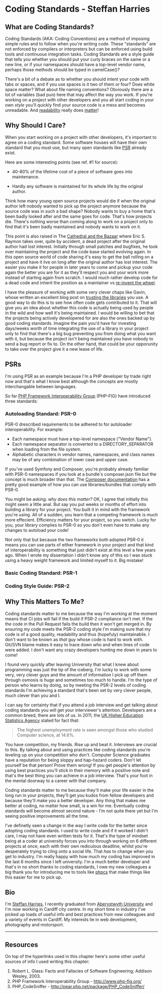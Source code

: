 Coding Standards - Steffan Harries
==================================

## What are Coding Standards?

Coding Standards (AKA: Coding Conventions) are a method of imposing simple rules and to follow when you're writing code. These "standards" are not enforced by compilers or interpreters but can be enforced using build tools and continuous integration tasks. Coding Standards are a style guide that tells you whether you should put your curly braces on the same or a new line, or if your namespaces should have a top-level vendor name, perhaps those methods should be typed in camelCase()?

There's a bit of a debate as to whether you should intent your code with tabs or spaces, and if you use spaces is it two of them or four? Does white space matter? What about file naming conventions? Obviously there are a lot of variables (bad pun) here that may affect the way you work. If you're working on a project with other developers and you all start coding in your own *style* you'll quickly find your source code is a mess and becomes unreadable. And [readability](http://shop.oreilly.com/product/9780596802301.do) really does [matter](http://books.google.co.uk/books/about/Clean_Code.html?id=_i6bDeoCQzsC)! 

## Why Should I Care?

When you start working on a project with other developers, it's important to agree on a coding standard. Some software houses will have their own standard that you must use, but many open standards like [PSR](https://github.com/php-fig/fig-standards) already exist. 

Here are some interesting points (see ref. #1 for source):

* 40-80% of the lifetime cost of a piece of software goes into maintenance.
 
* Hardly any software is maintained for its whole life by the original author.

Think how many young open source projects would die if when the original author left nobody wanted to pick up the project anymore because the source code was in such a bad shape? Nobody wants to buy a home that's been badly looked after and the same goes for code. That's how projects die. There's nothing worse than coming along to work on a project only to find that it's been badly maintained and nobody wants to work on it. 

This point is also raised in The [Cathedral and the Bazaar](http://www.catb.org/esr/writings/cathedral-bazaar/cathedral-bazaar/) where Eric S. Raymon takes over, quite by accident, a dead project after the original author had lost interest. Initially through small patches and bugfixes, he took over maintaining the project and the code base started evolving again. In this open source world of code sharing it's easy to get the ball rolling on a project and have it live on long after the original author has lost interest. The easier you make it for people in later years to come and pickup your code again the better you are for it as they'll respect you and your work more instead of starting again from scratch. I would much rather develop code for a dead code and inherit the position as a maintainer vs [re-invent the wheel](http://sourcemaking.com/antipatterns/reinvent-the-wheel).

I have the pleasure of working with some very clever chaps like Gavin, whose written an excellent blog post on [trusting the libraries](http://www.boxuk.com/blog/trusting-the-libraries-you-use) you use. A good way to do this is to see how often code gets contributed to it. That will give you an idea about whether this code is actually being used by people in the wild and how well it's being maintained. I would be willing to bet that the projects being actively developered for are also the ones backed up by good coding standards. Imagine the pain you'd have for investing days/weeks worth of time integrating the use of a library in your project only to find that there's a big bug preventing you from doing what you want with it, but because the project isn't being maintained you have nobody to send a bug report or fix to. On the other hand, that could be your opporunity to take over the project give it a new lease of life.

## PSRs
I'm using PSR as an example because I'm a PHP developer by trade right now and that's what I know best although the concepts are mostly interchangable between languages. 

So far [PHP Framework Interoperability Group](http://www.php-fig.org/) (PHP-FIG) have introduced three standards:

### Autoloading Standard: PSR-0
PSR-0 drescribed requirements to be adhered to for autoloader interoperability. For example: 

* Each namespace must have a top-level namespace ("Vendor Name").
* Each namespace separator is converted to a DIRECTORY_SEPARATOR when loading from the file system.
* Alphabetic characters in vendor names, namespaces, and class names may be of any combination of lower case and upper case.

If you've used Symfony and Composer, you're probably already familiar with PSR-0 namespaces if you look at a bundle's composer.json file but the concept is much broader than that. The [Composer documentation](http://getcomposer.org/doc/04-schema.md#psr-0) has a pretty good example of how you can use libraries/bundles that comply with PSR-0.

You might be asking: *why does this matter?* OK, I agree that initially this might seem a little anal. But say you put weeks or months of effort into building a library for your project. You built it in mind with the framework you're using. All of a sudden, you learn that a competing framework is much more effecient. Efficiency matters for your project, so you switch. Lucky for you, your library complies to PSR-0 so you don't even have to make any changes to autoload your code! 

Not only that but because the two frameworks both adopted PSR-0 it means you can use parts of either framework in your project and that kind of interoperability is something that just didn't exist at this level a few years ago. When I wrote my dissertation I didn't know any of this so I was stuck using a heavy weight framework and limited myself to it. Big mistake!

### Basic Coding Standard: PSR-1

### Coding Style Guide: PSR-2

## Why This Matters To Me?
Coding standards matter to me because the way I'm working at the moment means that CI jobs will fail if the build if PSR-2 compliance isn't met. If the the code in the Pull Request fails the build then it won't get merged in. By ensuring my code meets the PSR-2 coding style I'm making sure that my code is of a good quality, readability and thus (hopefuly) maintainabile. I don't want to be known as *that* guy whose code is hard to work with. Git/SVN blame makes it easy to trace down who and when lines of code were added. I don't want any crazy developers hunting me down in years to come!

I found very quickly after leaving University that what I knew about programming was just the tip of the iceberg. I'm lucky to work with some very, very clever guys and the amount of information I pick up off them through osmosis is huge and sometimes too much to handle. I'm the type of person who learns by doing, so by meeting the PSR-2 levels of coding standards I'm achieving a standard that's been set by very clever people, much clever than you and I.

I can say for certainty that if you attend a job interview and get talking about coding standards you will get your interviewer's attention. Developers are a common breed, there are lots of us. In 2011, the [UK Higher Education Statistics Agency](http://www.hesa.ac.uk/index.php?option=com_content&task=view&id=2546&Itemid=278) stated for fact that: 

>The highest unemployment rate is seen amongst those who studied Computer science, at 14.6%.

You have competition, my friends. Rise up and beat it. Interviews are crucial to this. By talking about and using practices like coding standards you're leveling up on your competition who don't. Computer Science graduates have a reputation for being sloppy and hap-hazard coders. Don't let yourself be that person! Prove them wrong! If you get people's attention by using best practices you'll stick in their memory with a positive note and that's the best thing you can achieve in a job interview. That's your foot in the mental doorway to a career with that company.

Coding standards matter to me because they'll make your life easier in the long run in your projects, they'll get you kudos from fellow developers and because they'll make you a better developer. Any thing that makes me better at coding, no matter how small, is a win for me. Eventually coding standards will become almost second nature - I'm not quite there yet but I'm seeing positive improvements all the time. 

I've definetly seen a change in the way I write code for the better since adopting coding standards. I used to write code and if it worked I didn't care, I may not have even written tests for it. That's the type of mindset being at a coder at university forces you into through working on 6 different projects at once, each with their own rediculous deadline, whilst you're desperately trying to cling onto a social life. That *has* to change when you get to industry. I'm really happy with how much my coding has improved in the last 6 months since I left university. I'm a much better developer and that's in no short thanks to coding standards, I owe my new colleagues a big thank you for introducing me to tools like [phpcs](http://pear.php.net/package/PHP_CodeSniffer/) that make things like this easier for me to pick up.

## Bio

I'm [Steffan Harries](http://www.steffanharries.me.uk), I recently graduated from [Aberystwyth University](http://www.aber.ac.uk/en/cs/) and I'm now working in Cardiff city centre. In my short time in industry I've picked up loads of useful info and best practices from new colleagues and a variety of events in Cardiff. My interests lie in web development, photography and motorsport.

---

## Resources
On top of the hyperlinks used in this chapter here's some other useful sources of info I used writing this chapter: 

1. Robert L. Glass: Facts and Fallacies of Software Engineering; Addison Wesley, 2003.
2. PHP Framework Interoperability Group - <http://www.php-fig.org/>
3. PHP_CodeSniffer - <http://pear.php.net/package/PHP_CodeSniffer/>
